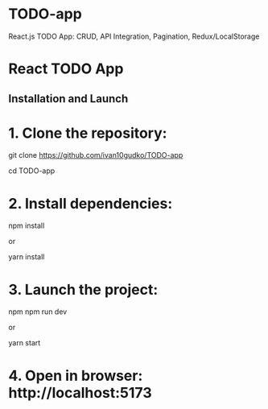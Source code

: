 # TODO-app
React.js TODO App: CRUD, API Integration, Pagination, Redux/LocalStorage
# React TODO App

## Installation and Launch

# 1. Clone the repository:

git clone https://github.com/ivan10gudko/TODO-app

cd TODO-app

# 2. Install dependencies:

npm install

or

yarn install

# 3. Launch the project:

npm npm run dev

or

yarn start

# 4. Open in browser: http://localhost:5173
